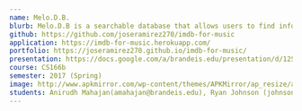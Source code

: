 ```yaml
---
name: Melo.D.B.
blurb: Melo.D.B is a searchable database that allows users to find information on artists, albums, and songs. It lets them rate and review albums, and participate in discussions on their favorite artists.
github: https://github.com/joseramirez270/imdb-for-music
application: https://imdb-for-music.herokuapp.com/
portfolio: https://joseramirez270.github.io/imdb-for-music/
presentation: https://docs.google.com/a/brandeis.edu/presentation/d/12SOAvwMz6ufPOoofqAXc6cI48xQaMDs0ZeKkNC_AqEs/edit?usp=sharing
course: CS166b
semester: 2017 (Spring)
image: http://www.apkmirror.com/wp-content/themes/APKMirror/ap_resize/ap_resize.php?src=http%3A%2F%2Fwww.apkmirror.com%2Fwp-content%2Fuploads%2F2017%2F04%2F58f749ad4ca49.png&w=96&h=96&q=100
students: Anirudh Mahajan(amahajan@brandeis.edu), Ryan Johnson (johnsonr@brandeis.edu), Sam Akerman (akerman@brandeis.edu), Jose Ramirez, (jramirez@brandeis.edu)
---
```

